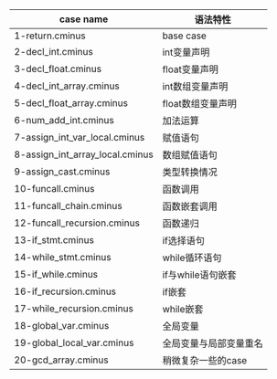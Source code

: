 | case name | 语法特性 |
|  ----  | ----  |
| 1-return.cminus | base case |
| 2-decl_int.cminus | int变量声明 |
| 3-decl_float.cminus | float变量声明 |
| 4-decl_int_array.cminus | int数组变量声明 |
| 5-decl_float_array.cminus | float数组变量声明 |
| 6-num_add_int.cminus | 加法运算 |
| 7-assign_int_var_local.cminus | 赋值语句 |
| 8-assign_int_array_local.cminus | 数组赋值语句 |
| 9-assign_cast.cminus | 类型转换情况 |
| 10-funcall.cminus | 函数调用 |
| 11-funcall_chain.cminus | 函数嵌套调用 |
| 12-funcall_recursion.cminus | 函数递归 |
| 13-if_stmt.cminus | if选择语句 |
| 14-while_stmt.cminus | while循环语句 |
| 15-if_while.cminus | if与while语句嵌套 |
| 16-if_recursion.cminus | if嵌套 |
| 17-while_recursion.cminus | while嵌套 |
| 18-global_var.cminus | 全局变量 |
| 19-global_local_var.cminus | 全局变量与局部变量重名 |
| 20-gcd_array.cminus | 稍微复杂一些的case |